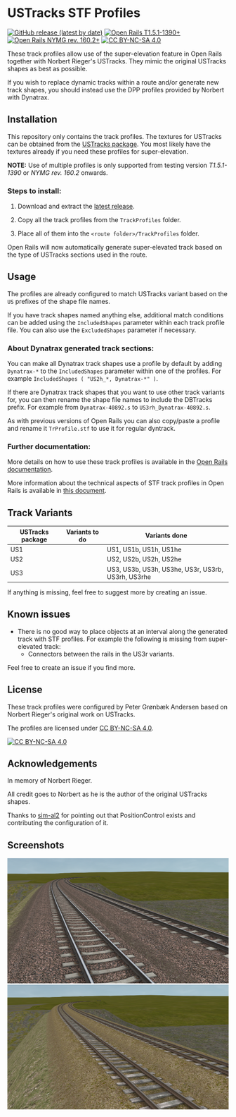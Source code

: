# USTracks STF Profiles

[![GitHub release (latest by date)](https://img.shields.io/github/v/release/pgroenbaek/ustracks-stf-profiles?style=flat&label=Latest%20Version)](https://github.com/pgroenbaek/ustracks-stf-profiles/releases)
[![Open Rails T1.5.1-1390+](https://img.shields.io/badge/Open%20Rails-T1.5.1--1390+-green?style=flat&labelOpen%20Rails&color=%237dc243)](https://openrails.org/)
[![Open Rails NYMG rev. 160.2+](https://img.shields.io/badge/Open%20Rails%20NYMG-rev.%20160.2+-orange?style=flat&labelOpen%20Rails&color=%237dc243)](https://www.interazioni-educative.it/Downloads/index.php)
[![CC BY-NC-SA 4.0][cc-by-nc-sa-shield]][cc-by-nc-sa]

These track profiles allow use of the super-elevation feature in Open Rails together with Norbert Rieger's USTracks. They mimic the original USTracks shapes as best as possible.

If you wish to replace dynamic tracks within a route and/or generate new track shapes, you should instead use the DPP profiles provided by Norbert with Dynatrax.


## Installation
This repository only contains the track profiles. The textures for USTracks can be obtained from the [USTracks package](https://dbtracks.com/pages/DownloadUSTracks.html). You most likely have the textures already if you need these profiles for super-elevation.

**NOTE:** Use of multiple profiles is only supported from testing version _T1.5.1-1390_ or _NYMG rev. 160.2_ onwards.


### Steps to install:
1. Download and extract the [latest release](https://github.com/pgroenbaek/ustracks-stf-profiles/releases).

2. Copy all the track profiles from the `TrackProfiles` folder.

3. Place all of them into the `<route folder>/TrackProfiles` folder.

Open Rails will now automatically generate super-elevated track based on the type of USTracks sections used in the route.


## Usage
The profiles are already configured to match USTracks variant based on the `US` prefixes of the shape file names.

If you have track shapes named anything else, additional match conditions can be added using the `IncludedShapes` parameter within each track profile file. You can also use the `ExcludedShapes` parameter if necessary.

### About Dynatrax generated track sections:
You can make all Dynatrax track shapes use a profile by default by adding `Dynatrax-*` to the `IncludedShapes` parameter within one of the profiles. For example `IncludedShapes ( "US2h_*, Dynatrax-*" )`.

If there are Dynatrax track shapes that you want to use other track variants for, you can then rename the shape file names to include the DBTracks prefix. For example from `Dynatrax-40892.s` to `US3rh_Dynatrax-40892.s`.

As with previous versions of Open Rails you can also copy/paste a profile and rename it `TrProfile.stf` to use it for regular dyntrack.

### Further documentation:
More details on how to use these track profiles is available in the [Open Rails documentation](https://open-rails.readthedocs.io/en/latest/options.html#superelevation). 

More information about the technical aspects of STF track profiles in Open Rails is available in [this document](https://static.openrails.org/files/OpenRails-Testing-How%20to%20Provide%20Track%20Profiles%20for%20Open%20Rails%20Dynamic%20Track.pdf).


## Track Variants

| USTracks package  | Variants to do                                   | Variants done |
|-------------------|--------------------------------------------------|---------------|
| US1               |             | US1, US1b, US1h, US1he           |
| US2              |                | US2, US2b, US2h, US2he          |
| US3              |                               | US3, US3b, US3h, US3he, US3r, US3rb, US3rh, US3rhe              |


If anything is missing, feel free to suggest more by creating an issue.


## Known issues

- There is no good way to place objects at an interval along the generated track with STF profiles. For example the following is missing from super-elevated track:
	- Connectors between the rails in the US3r variants.

Feel free to create an issue if you find more.


## License

These track profiles were configured by Peter Grønbæk Andersen based on Norbert Rieger's original work on USTracks.

The profiles are licensed under [CC BY-NC-SA 4.0](https://creativecommons.org/licenses/by-nc-sa/4.0/).

[![CC BY-NC-SA 4.0][cc-by-nc-sa-image]][cc-by-nc-sa]

## Acknowledgements

In memory of Norbert Rieger.

All credit goes to Norbert as he is the author of the original USTracks shapes.

Thanks to [sim-al2](https://www.trainsim.com/forums/member/179636-sim-al2) for pointing out that PositionControl exists and contributing the configuration of it.


## Screenshots

![./Screenshots/US1he.png](./Screenshots/US1he.png)
![./Screenshots/US3rhe.png](./Screenshots/US3rhe.png)



[cc-by-nc-sa]: http://creativecommons.org/licenses/by-nc-sa/4.0/
[cc-by-nc-sa-image]: https://licensebuttons.net/l/by-nc-sa/4.0/88x31.png
[cc-by-nc-sa-shield]: https://img.shields.io/badge/License-CC%20BY--NC--SA%204.0-lightgrey?style=flat&logo=creative-commons&logoColor=white